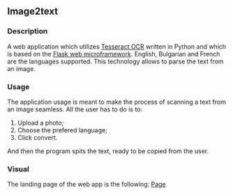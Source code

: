 ## Image2text
### Description
A web application which utilizes [Tesseract OCR](https://code.google.com/p/tesseract-ocr/) written in Python and which is based on the [Flask web microframework](http://flask.pocoo.org/). English, Bulgarian and French are the languages  supported. This technology allows to parse the text from an image.
### Usage
The application usage is meant to make the process of scanning a text from an image seamless. All the user has to do is to: 
1. Upload a photo;
2. Choose the prefered language;
3. Click convert.

And then the program spits the text, ready to be copied from the user.
### Visual
The landing page of the web app is the following: [Page](https://drive.google.com/file/d/1gouwkqIVHBW65BjrLKHqabLLHk8boeBb/view?usp=sharing)


<!--stackedit_data:
eyJoaXN0b3J5IjpbLTcyOTM2MDM4MywtODM5NzA0MDI5LDE1Mz
QzODgyMzBdfQ==
-->